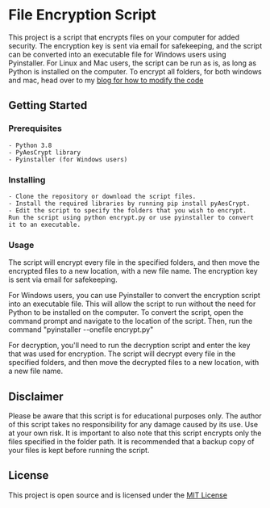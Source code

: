 # File Encryption Script

This project is a script that encrypts files on your computer for added security. The encryption key is sent via email for safekeeping, and the script can be converted into an executable file for Windows users using Pyinstaller. For Linux and Mac users, the script can be run as is, as long as Python is installed on the computer.
To encrypt all folders, for both windows and mac, head over to my [blog for how to modify the code](https://dev.to/paulwababu)
## Getting Started

### Prerequisites

    - Python 3.8
    - PyAesCrypt library
    - Pyinstaller (for Windows users)

### Installing

    - Clone the repository or download the script files.
    - Install the required libraries by running pip install pyAesCrypt.
    - Edit the script to specify the folders that you wish to encrypt.
    Run the script using python encrypt.py or use pyinstaller to convert it to an executable.

### Usage

The script will encrypt every file in the specified folders, and then move the encrypted files to a new location, with a new file name. The encryption key is sent via email for safekeeping.

For Windows users, you can use Pyinstaller to convert the encryption script into an executable file. This will allow the script to run without the need for Python to be installed on the computer. To convert the script, open the command prompt and navigate to the location of the script. Then, run the command "pyinstaller --onefile encrypt.py"

For decryption, you'll need to run the decryption script and enter the key that was used for encryption. The script will decrypt every file in the specified folders, and then move the decrypted files to a new location, with a new file name.

## Disclaimer

Please be aware that this script is for educational purposes only. The author of this script takes no responsibility for any damage caused by its use. Use at your own risk. It is important to also note that this script encrypts only the files specified in the folder path. It is recommended that a backup copy of your files is kept before running the script.

## License

This project is open source and is licensed under the [MIT License](https://opensource.org/licenses/MIT)
